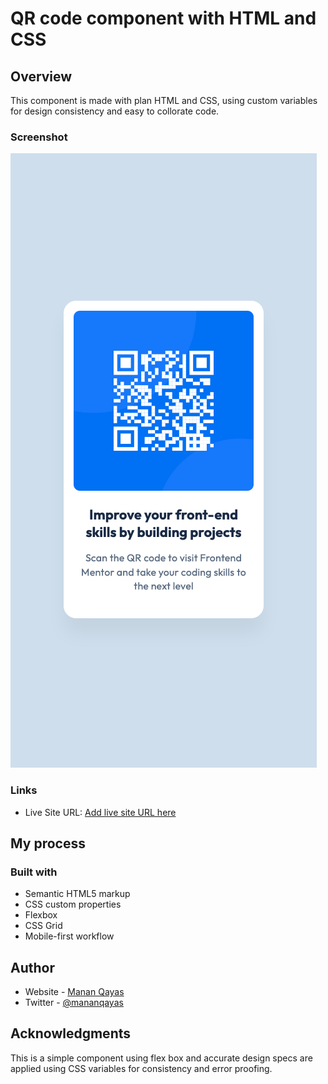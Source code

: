 # QR code component with HTML and CSS

## Overview

This component is made with plan HTML and CSS, using custom variables for design consistency and easy to collorate code.

### Screenshot

![](./screenshot.png)

### Links

- Live Site URL: [Add live site URL here](https://qr-code.mananqayas.com/)

## My process

### Built with

- Semantic HTML5 markup
- CSS custom properties
- Flexbox
- CSS Grid
- Mobile-first workflow

## Author

- Website - [Manan Qayas](https://www.mananqayas.com)
- Twitter - [@mananqayas](https://www.twitter.com/mananqayas)

## Acknowledgments

This is a simple component using flex box and accurate design specs are applied using CSS variables for consistency and error proofing.
